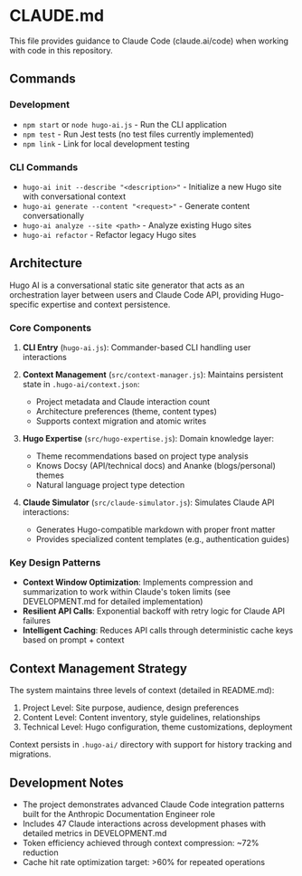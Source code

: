 # CLAUDE.md

This file provides guidance to Claude Code (claude.ai/code) when working with code in this repository.

## Commands

### Development
- `npm start` or `node hugo-ai.js` - Run the CLI application
- `npm test` - Run Jest tests (no test files currently implemented)
- `npm link` - Link for local development testing

### CLI Commands
- `hugo-ai init --describe "<description>"` - Initialize a new Hugo site with conversational context
- `hugo-ai generate --content "<request>"` - Generate content conversationally  
- `hugo-ai analyze --site <path>` - Analyze existing Hugo sites
- `hugo-ai refactor` - Refactor legacy Hugo sites

## Architecture

Hugo AI is a conversational static site generator that acts as an orchestration layer between users and Claude Code API, providing Hugo-specific expertise and context persistence.

### Core Components

1. **CLI Entry** (`hugo-ai.js`): Commander-based CLI handling user interactions

2. **Context Management** (`src/context-manager.js`): Maintains persistent state in `.hugo-ai/context.json`:
   - Project metadata and Claude interaction count
   - Architecture preferences (theme, content types)
   - Supports context migration and atomic writes

3. **Hugo Expertise** (`src/hugo-expertise.js`): Domain knowledge layer:
   - Theme recommendations based on project type analysis
   - Knows Docsy (API/technical docs) and Ananke (blogs/personal) themes
   - Natural language project type detection

4. **Claude Simulator** (`src/claude-simulator.js`): Simulates Claude API interactions:
   - Generates Hugo-compatible markdown with proper front matter
   - Provides specialized content templates (e.g., authentication guides)

### Key Design Patterns

- **Context Window Optimization**: Implements compression and summarization to work within Claude's token limits (see DEVELOPMENT.md for detailed implementation)
- **Resilient API Calls**: Exponential backoff with retry logic for Claude API failures
- **Intelligent Caching**: Reduces API calls through deterministic cache keys based on prompt + context

## Context Management Strategy

The system maintains three levels of context (detailed in README.md):
1. Project Level: Site purpose, audience, design preferences
2. Content Level: Content inventory, style guidelines, relationships
3. Technical Level: Hugo configuration, theme customizations, deployment

Context persists in `.hugo-ai/` directory with support for history tracking and migrations.

## Development Notes

- The project demonstrates advanced Claude Code integration patterns built for the Anthropic Documentation Engineer role
- Includes 47 Claude interactions across development phases with detailed metrics in DEVELOPMENT.md
- Token efficiency achieved through context compression: ~72% reduction
- Cache hit rate optimization target: >60% for repeated operations